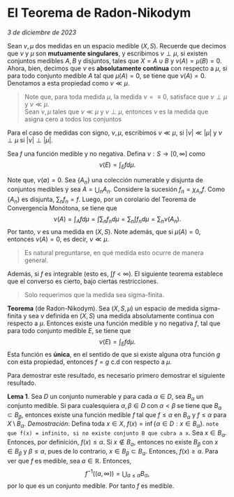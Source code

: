 # El Teorema de Radon-Nikodym
_3 de diciembre de 2023_

Sean $\nu, \mu$ dos medidas en un espacio medible $(X, S)$. Recuerde que decimos que $\nu$ y $\mu$ son **mutuamente singulares**, y escribimos $\nu \perp \mu$, si existen conjuntos medibles $A, B$ y disjuntos, tales que $X = A \cup B$ y $\nu(A) = \mu(B) = 0$. Ahora, bien, decimos que $\nu$ es **absolutamente continua** con respecto a $\mu$, si para todo conjunto medible $A$ tal que $\mu(A) = 0$, se tiene que $\nu(A) = 0$. Denotamos a esta propiedad como $\nu \ll \mu$.
> Note que, para toda medida $\mu$, la medida $\nu = \equiv 0$, satisface que $\nu \perp \mu$ y $\nu \ll \mu$.  
> Sean $\nu,\mu$ tales que $\nu \ll \mu$ y $\nu \perp \mu$, entonces $\nu$ es la medida que asigna cero a todos los conjuntos  

Para el caso de medidas con signo, $\nu, \mu$, escribimos $\nu \ll \mu$, si $|\nu| \ll |\mu|$ y $\nu \perp \mu$ si $|\nu| \perp |\mu|$.

Sea $f$ una función medible y no negativa. Defina $\nu: S \rightarrow [0, \infty]$ como 
$$\nu(E) = \int_E f d\mu.$$

Note que, $\nu(\emptyset) = 0$. Sea $\{A_n\}$ una colección numerable y disjunta de conjuntos medibles y sea $A = \bigcup_n A_n$. Considere la sucesión $f_n = \chi_{A_n} f$. Como $\{A_n\}$ es disjunta, $\sum_n f_n = f$. Luego, por un corolario del Teorema de Convergencia Monótona, se tiene que 
$$\nu(A) = \int_A f d\mu = \int \sum_n f_n d\mu = \sum_n \int f_n d\mu = \sum_n \nu(A_n).$$
Por tanto, $\nu$ es una medida en $(X, S)$. Note además, que si $\mu(A) = 0$, entonces $\nu(A) = 0$, es decir, $\nu \ll \mu$.

> Es natural preguntarse, en qué medida esto ocurre de manera general. 

Además, si $f$ es integrable (esto es, $\int f < \infty$). El siguiente teorema establece que el converso es cierto, bajo ciertas restricciones. 

> Solo requerimos que la medida sea sigma-finita. 

**Teorema** (de Radon-Nikodym). Sea $(X, S, \mu)$ un espacio de medida sigma-finita y sea $\nu$ definida en $(X, S)$ una medida absolutamente continua con respecto a $\mu$. Entonces existe una función medible y no negativa $f$, tal que para todo conjunto medible $E$, se tiene que 
$$\nu(E) = \int_E f d\mu.$$
Esta función es **única**, en el sentido de que si existe alguna otra función $g$ con esta propiedad, entonces $f = g$ c.d con respecto a $\mu$.

Para demostrar este resultado, es necesario primero demostrar el siguiente resultado.

**Lema 1**. Sea $D$ un conjunto numerable y para cada $\alpha \in D$, sea $B_\alpha$ un conjunto medible. Si para cualesquiera $\alpha, \beta \in D$ con $\alpha < \beta$ se tiene que $B_\alpha \subset B_\beta$, entonces existe una función medible $f$ tal que $f \le \alpha$ en $B_\alpha$ y $f \le \alpha$ para $X \setminus B_\alpha$.
_Demostración_: Defina toda $x\in X$,  $f(x) = \inf\{\alpha \in D: x \in B_\alpha\}$. ```note que f(x) = infinito, si no existe conjunto B que cubra a x```. Sea $x \in B_\alpha$. Entonces, por definición, $f(x) \le \alpha$. Si $x \notin B_\alpha$, entonces no existe $B_\beta$ con $x \in B_\beta$ y $\beta \le \alpha$, pues de lo contrario, $x \in B_\beta \subset B_\alpha$. Entonces, $f(x) \ge \alpha$. Para ver que $f$ es medible, sea $a \in \mathbb{R}$. Entonces, 
$$f^{-1}((a, \infty)) = \bigcup_{a \leq \alpha} B_\alpha,$$
por lo que es un conjunto medible. Por tanto $f$ es medible.


